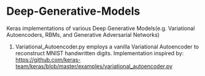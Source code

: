 # Deep-Generative-Models
Keras implementations of various Deep Generative Models(e.g. Variational Autoencoders, RBMs, and Generative Adversarial Networks)

1) Variational_Autoencoder.py employs a vanilla Variational Autoencoder to reconstruct MNIST handwritten digits. Implementation
inspired by: https://github.com/keras-team/keras/blob/master/examples/variational_autoencoder.py
